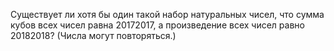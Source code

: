 Существует ли хотя бы один такой набор натуральных чисел, что сумма кубов всех чисел равна 20172017, а произведение всех чисел равно 20182018? (Числа могут повторяться.)